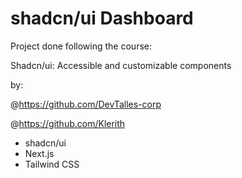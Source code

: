 
# shadcn/ui Dashboard

Project done following the course:

Shadcn/ui: Accessible and customizable components

by:

@https://github.com/DevTalles-corp

@https://github.com/Klerith

- shadcn/ui
- Next.js
- Tailwind CSS